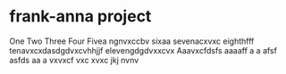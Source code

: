 # frank-anna project
One
Two
Three
Four
Fivea ngnvxccbv
sixaa
sevenacxvxc
eighthfff
tenavxcxdasdgdvxcvhhjjf
elevengdgdvxxcvx
Aaavxcfdsfs
aaaaff
a
a
afsf
asfds
aa
a
vxvxcf
vxc
xvxc
jkj
nvnv
